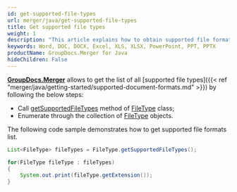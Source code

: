 ```yaml
---
id: get-supported-file-types
url: merger/java/get-supported-file-types
title: Get supported file types
weight: 1
description: "This article explains how to obtain supported file formats list when merge PDF, Word(DOC, DOCX), Excel(XLS, XLSX), PowerPoint(PPT, PPTX) documents with GroupDocs.Merger within your Java applications."
keywords: Word, DOC, DOCX, Excel, XLS, XLSX, PowerPoint, PPT, PPTX
productName: GroupDocs.Merger for Java
hideChildren: False
---
```

[**GroupDocs.Merger**](https://products.groupdocs.com/merger/java) allows to get the list of all [supported file types]({{< ref "merger/java/getting-started/supported-document-formats.md" >}}) by following the below steps:
*   Call [getSupportedFileTypes](https://apireference.groupdocs.com/java/merger/com.groupdocs.merger.domain/FileType#getSupportedFileTypes()) method of [FileType](https://apireference.groupdocs.com/java/merger/com.groupdocs.merger.domain/FileType) class;
*   Enumerate through the collection of [FileType](https://apireference.groupdocs.com/java/merger/com.groupdocs.merger.domain/FileType) objects.

The following code sample demonstrates how to get supported file formats list.

```java
List<FileType> fileTypes = FileType.getSupportedFileTypes();

for(FileType fileType : fileTypes)
{
    System.out.print(fileType.getExtension());
}
```
